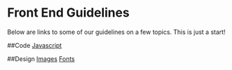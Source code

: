 # Front End Guidelines 

Below are links to some of our guidelines on a few topics. This is just a start!

##Code
[Javascript](javascript.md)

##Design
[Images](images.md)
[Fonts](fonts.md)